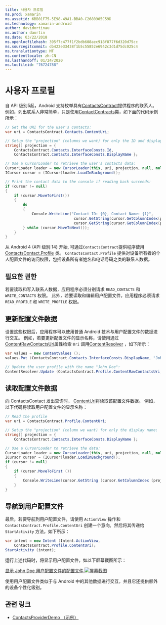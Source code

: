 ```yaml
---
title: 사용자 프로필
ms.prod: xamarin
ms.assetid: 6BB01F75-5E98-49A1-BBA0-C2680905C59D
ms.technology: xamarin-android
author: davidortinau
ms.author: daortin
ms.date: 03/22/2018
ms.openlocfilehash: 395f7c477f1f2bdb608aec918f877f6d320d75cc
ms.sourcegitcommit: db422e33438f1b5c55852e6942c3d1d75dc025c4
ms.translationtype: MT
ms.contentlocale: zh-CN
ms.lasthandoff: 01/24/2020
ms.locfileid: "76724788"
---
```

# <a name="user-profile"></a>사용자 프로필

自 API 级别5起，Android 支持枚举具有[ContactsContract](xref:Android.Provider.ContactsContract)提供程序的联系人。 例如，列出联系人非常简单，只是使用[ContactContracts](xref:Android.Provider.ContactsContract.Contacts)类，如下面的代码示例所示：

```csharp
// Get the URI for the user's contacts:
var uri = ContactsContract.Contacts.ContentUri;

// Setup the "projection" (columns we want) for only the ID and display name:
string[] projection = {
    ContactsContract.Contacts.InterfaceConsts.Id,
    ContactsContract.Contacts.InterfaceConsts.DisplayName };

// Use a CursorLoader to retrieve the user's contacts data:
CursorLoader loader = new CursorLoader(this, uri, projection, null, null, null);
ICursor cursor = (ICursor)loader.LoadInBackground();

// Print the contact data to the console if reading back succeeds:
if (cursor != null)
{
    if (cursor.MoveToFirst())
    {
        do
        {
            Console.WriteLine("Contact ID: {0}, Contact Name: {1}",
                               cursor.GetString(cursor.GetColumnIndex(projection[0])),
                               cursor.GetString(cursor.GetColumnIndex(projection[1])));
        } while (cursor.MoveToNext());
    }
}
```

从 Android 4 (API 级别 14) 开始, 可通过`ContactsContract`提供程序使用 [ContactsContact.Profile](xref:Android.Provider.ContactsContract.Profile) 类。 `ContactsContact.Profile` 提供对设备所有者的个人配置文件的访问权限，包括设备所有者姓名和电话号码之类的联系人数据。

## <a name="required-permissions"></a>필요한 권한

若要读取和写入联系人数据，应用程序必须分别请求 `READ_CONTACTS` 和 `WRITE_CONTACTS` 权限。
此外，若要读取和编辑用户配置文件，应用程序必须请求 `READ_PROFILE` 和 `WRITE_PROFILE` 权限。

## <a name="updating-profile-data"></a>更新配置文件数据

设置这些权限后，应用程序可以使用普通 Android 技术与用户配置文件的数据进行交互。 例如，若要更新配置文件的显示名称，请使用通过[ContentRawContactsUri](xref:Android.Provider.ContactsContract.Profile.ContentRawContactsUri)属性检索 `Uri` 调用[ContentResolver](xref:Android.Content.ContentResolver.Update*) ，如下所示：

```csharp
var values = new ContentValues ();
values.Put (ContactsContract.Contacts.InterfaceConsts.DisplayName, "John Doe");

// Update the user profile with the name "John Doe":
ContentResolver.Update (ContactsContract.Profile.ContentRawContactsUri, values, null, null);
```

## <a name="reading-profile-data"></a>读取配置文件数据

向 ContactsContact 发出查询时， [ContentUri](xref:Android.Provider.ContactsContract.Profile.ContentUri)将读取该配置文件数据。 例如，以下代码将读取用户配置文件的显示名称：

```csharp
// Read the profile
var uri = ContactsContract.Profile.ContentUri;

// Setup the "projection" (column we want) for only the display name:
string[] projection = {
    ContactsContract.Contacts.InterfaceConsts.DisplayName };

// Use a CursorLoader to retrieve the data:
CursorLoader loader = new CursorLoader(this, uri, projection, null, null, null);
ICursor cursor = (ICursor)loader.LoadInBackground();
if (cursor != null)
{
    if (cursor.MoveToFirst ())
    {
        Console.WriteLine(cursor.GetString (cursor.GetColumnIndex (projection [0])));
    }
}
```

## <a name="navigating-to-the-user-profile"></a>导航到用户配置文件

最后，若要导航到用户配置文件，请使用 `ActionView` 操作和 `ContactsContract.Profile.ContentUri` 创建一个意向，然后将其传递给 `StartActivity` 方法，如下所示：

```csharp
var intent = new Intent (Intent.ActionView,
    ContactsContract.Profile.ContentUri);
StartActivity (intent);
```

运行上述代码时，将显示用户配置文件，如以下屏幕截图所示：

[显示 John Doe 用户配置文件的配置文件 ![屏幕截图](user-profile-images/01-profile-screen-sml.png)](user-profile-images/01-profile-screen.png#lightbox)

使用用户配置文件类似于与 Android 中的其他数据进行交互，并且它还提供额外的设备个性化级别。

## <a name="related-links"></a>관련 링크

- [ContactsProviderDemo （示例）](https://docs.microsoft.com/samples/xamarin/monodroid-samples/contactsproviderdemo)
